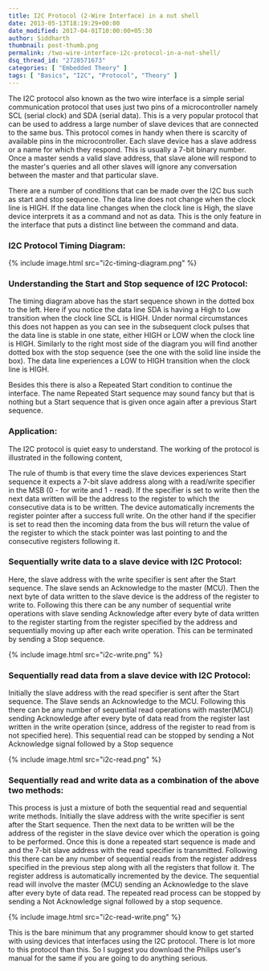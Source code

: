 ```yaml
---
title: I2C Protocol (2-Wire Interface) in a nut shell
date: 2013-05-13T18:19:29+00:00
date_modified: 2017-04-01T10:00:00+05:30
author: Siddharth
thumbnail: post-thumb.png
permalink: /two-wire-interface-i2c-protocol-in-a-nut-shell/
dsq_thread_id: "2728571673"
categories: [ "Embedded Theory" ]
tags: [ "Basics", "I2C", "Protocol", "Theory" ]
---
```


The I2C protocol also known as the two wire interface is a simple serial communication protocol that uses just two pins of a microcontroller namely SCL (serial clock) and SDA (serial data). This is a very popular protocol that can be used to address a large number of slave devices that are connected to the same bus. This protocol comes in handy when there is scarcity of available pins in the microcontroller. Each slave device has a slave address or a name for which they respond. This is usually a 7-bit binary number. Once a master sends a valid slave address, that slave alone will respond to the master's queries and all other slaves will ignore any conversation between the master and that particular slave.

There are a number of conditions that can be made over the I2C bus such as start and stop sequence. The data line does not change when the clock line is HIGH. If the data line changes when the clock line is High, the slave device interprets it as a command and not as data. This is the only feature in the interface that puts a distinct line between the command and data.

### I2C Protocol Timing Diagram:

{% include image.html src="i2c-timing-diagram.png" %}

### Understanding the Start and Stop sequence of I2C Protocol:

The timing diagram above has the start sequence shown in the dotted box to the left. Here if you notice the data line SDA is having a High to Low transition when the clock line SCL is HIGH. Under normal circumstances this does not happen as you can see in the subsequent clock pulses that the data line is stable in one state, either HIGH or LOW when the clock line is HIGH. Similarly to the right most side of the diagram you will find another dotted box with the stop sequence (see the one with the solid line inside the box). The data line experiences a LOW to HIGH transition when the clock line is HIGH.

Besides this there is also a Repeated Start condition to continue the interface. The name Repeated Start sequence may sound fancy but that is nothing but a Start sequence that is given once again after a previous Start sequence.

### Application:

The I2C protocol is quiet easy to understand. The working of the protocol is illustrated in the following content,

The rule of thumb is that every time the slave devices experiences Start sequence it expects a 7-bit slave address along with a read/write specifier in the MSB (0 - for write and 1 - read).  If the specifier is set to write then the next data written will be the address to the register to which the consecutive data is to be written. The device automatically increments the register pointer after a success full write. On the other hand if the specifier is set to read then the incoming data from the bus will return the value of the register to which the stack pointer was last pointing to and the consecutive registers following it.

### Sequentially write data to a slave device with I2C Protocol:

Here, the slave address with the write specifier is sent after the Start sequence. The slave sends an Acknowledge to the master (MCU). Then the next byte of data written to the slave device is the address of the register to write to. Following this there can be any number of  sequential write operations with slave sending Acknowledge after every byte of data written to the register starting from the register specified by the address and sequentially moving up after each write operation. This can be terminated by sending a Stop sequence.

{% include image.html src="i2c-write.png" %}

### Sequentially read data from a slave device with I2C Protocol:

Initially the slave address with the read specifier is sent after the Start sequence. The Slave sends an Acknowledge to the MCU. Following this there can be any number of  sequential read operations with master(MCU) sending Acknowledge after every byte of data read from the register last written in the write operation (since, address of the register to read from is not specified here). This sequential read can be stopped by sending a Not Acknowledge signal followed by a Stop sequence

{% include image.html src="i2c-read.png" %}

### Sequentially read and write data as a combination of the above two methods:

This process is just a mixture of both the sequential read and sequential write methods. Initially the slave address with the write specifier is sent after the Start sequence. Then the next data to be written will be the address of the register in the slave device over which the operation is going to be performed.  Once this is done a repeated start sequence is made and and the 7-bit slave address with the read specifier is transmitted. Following this there can be any number of sequential reads from the register address specified in the previous step along with all the registers that follow it. The register address is automatically incremented by the device. The sequential read will involve the master (MCU) sending an Acknowledge to the slave after every byte of data read. The repeated read process can be stopped by sending a Not Acknowledge signal followed by a stop sequence.

{% include image.html src="i2c-read-write.png" %}

This is the bare minimum that any programmer should know to get started with using devices that interfaces using the I2C protocol. There is lot more to this protocol than this. So I suggest you download the Philips user's manual for the same if you are going to do anything serious.